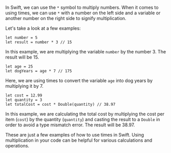 In Swift, we can use the `*` symbol to multiply numbers. When it comes to using times, we can use `*` with a number on the left side and a variable or another number on the right side to signify multiplication.

Let's take a look at a few examples:

```
let number = 5
let result = number * 3 // 15
```

In this example, we are multiplying the variable `number` by the number 3. The result will be 15.

```
let age = 25
let dogYears = age * 7 // 175
```

Here, we are using times to convert the variable `age` into dog years by multiplying it by 7.

```
let cost = 12.99
let quantity = 3
let totalCost = cost * Double(quantity) // 38.97
```

In this example, we are calculating the total cost by multiplying the cost per item (`cost`) by the quantity (`quantity`) and casting the result to a `Double` in order to avoid a type mismatch error. The result will be 38.97. 

These are just a few examples of how to use times in Swift. Using multiplication in your code can be helpful for various calculations and operations.